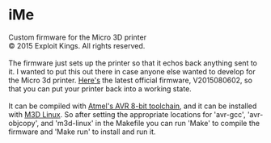 # iMe
Custom firmware for the Micro 3D printer
<br>
© 2015 Exploit Kings. All rights reserved.
<br>
<br>
The firmware just sets up the printer so that it echos back anything sent to it. I wanted to put this out there in case anyone else wanted to develop for the Micro 3d printer. <a href="http://www.exploitkings.com/public/2015080602.zip">Here's</a> the latest official firmware, V2015080602, so that you can put your printer back into a working state.
<br>
<br>
It can be compiled with <a href="http://www.atmel.com/tools/ATMELAVRTOOLCHAINFORLINUX.aspx">Atmel's AVR 8-bit toolchain</a>, and it can be installed with <a href="https://github.com/donovan6000/M3D-Linux">M3D Linux</a>. So after setting the appropriate locations for 'avr-gcc', 'avr-objcopy', and 'm3d-linux' in the Makefile you can run 'Make' to compile the firmware and 'Make run' to install and run it.
